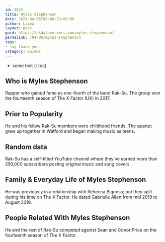 ```yaml
---
id: 3525
title: Myles Stephenson
date: 2021-04-06T08:00:23+00:00
author: Laima
layout: post
guid: https://ukdataservers.com/myles-stephenson/
permalink: /04/06/myles-stephenson
tags:
- say thank you
category: Guides
---
```


* some text
{: toc}


## Who is Myles Stephenson
                  
                  
                  
Rapper who gained fame as one-fourth of the band Rak-Su. The group won the fourteenth season of The X Factor (UK) in 2017. 
                  
              
            
              
            
                
                
                
## Prior to Popularity
                  
                  
                  
He and his fellow Rak-Su members were childhood friends. The quartet grew up together in Watford and began making music as teens. 
                  
              
            
              
            
                
                
                
## Random data
                  
                  
                  
Rak-Su has a self-titled YouTube channel where they&#8217;ve earned more than 250,000 subscribers posting original music and song covers. 
                  
              
            
              
            
                
                
                
## Family & Everyday Life of Myles Stephenson
                  
                  
                  
He was previously in a relationship with Rebecca Bigness; but they split during his time on The X Factor. He dated Gabrielle Allen from mid 2018 to August 2019.
                  
              
            
              
            
                
                
                
## People Related With Myles Stephenson
                  
                  
                  
He and the rest of Rak-Su competed against Sean and Conor Price on the fourteenth season of The X Factor. 
                  
              
            
              
            
                
              
            
              
              
            
            
              
            
          
          
          